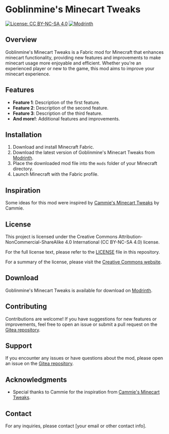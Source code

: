 # Goblinmine's Minecart Tweaks

[![License: CC BY-NC-SA 4.0](https://img.shields.io/badge/License-CC_BY--NC--SA_4.0-lightgrey.svg)](https://creativecommons.org/licenses/by-nc-sa/4.0/)
[![Modrinth](https://img.shields.io/badge/Modrinth-Available-brightgreen)](https://modrinth.com/mod/goblinmines-minecart-tweaks)

## Overview

Goblinmine's Minecart Tweaks is a Fabric mod for Minecraft that enhances minecart functionality, providing new features and improvements to make minecart usage more enjoyable and efficient. Whether you're an experienced player or new to the game, this mod aims to improve your minecart experience.

## Features

- **Feature 1**: Description of the first feature.
- **Feature 2**: Description of the second feature.
- **Feature 3**: Description of the third feature.
- **And more!**: Additional features and improvements.

## Installation

1. Download and install Minecraft Fabric.
2. Download the latest version of Goblinmine's Minecart Tweaks from [Modrinth](https://modrinth.com/mod/goblinmines-minecart-tweaks).
3. Place the downloaded mod file into the `mods` folder of your Minecraft directory.
4. Launch Minecraft with the Fabric profile.

## Inspiration

Some ideas for this mod were inspired by [Cammie's Minecart Tweaks](https://github.com/CammiePone/Cammies-Minecart-Tweaks) by Cammie.

## License

This project is licensed under the Creative Commons Attribution-NonCommercial-ShareAlike 4.0 International (CC BY-NC-SA 4.0) license. 

For the full license text, please refer to the [LICENSE](LICENSE) file in this repository.

For a summary of the license, please visit the [Creative Commons website](https://creativecommons.org/licenses/by-nc-sa/4.0/).

## Download

Goblinmine's Minecart Tweaks is available for download on [Modrinth](https://modrinth.com/mod/goblinmines-minecart-tweaks).

## Contributing

Contributions are welcome! If you have suggestions for new features or improvements, feel free to open an issue or submit a pull request on the [Gitea repository](https://git.maybug.net/Goblinmine/goblinmines-minecart-tweaks).

## Support

If you encounter any issues or have questions about the mod, please open an issue on the [Gitea repository](https://git.maybug.net/Goblinmine/goblinmines-minecart-tweaks/issues).

## Acknowledgments

- Special thanks to Cammie for the inspiration from [Cammie's Minecart Tweaks](https://github.com/CammiePone/Cammies-Minecart-Tweaks).

## Contact

For any inquiries, please contact [your email or other contact info].

